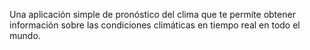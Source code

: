 Una aplicación simple de pronóstico del clima que te permite obtener información sobre las condiciones climáticas en tiempo real en todo el mundo.
